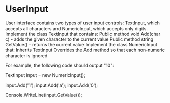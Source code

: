 # UserInput
 User interface contains two types of user input controls: TextInput, which accepts all characters and NumericInput, which accepts only digits.  Implement the class TextInput that contains:  Public method void Add(char c) - adds the given character to the current value Public method string GetValue() - returns the current value Implement the class NumericInput that:  Inherits TextInput Overrides the Add method so that each non-numeric character is ignored

For example, the following code should output "10":

TextInput input = new NumericInput();

input.Add('1');
input.Add('a');
input.Add('0');

Console.WriteLine(input.GetValue());
